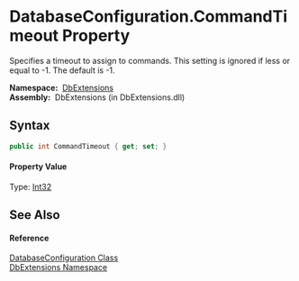 DatabaseConfiguration.CommandTimeout Property
=============================================
Specifies a timeout to assign to commands. This setting is ignored if less or equal to -1. The default is -1.

  **Namespace:**  [DbExtensions][1]  
  **Assembly:**  DbExtensions (in DbExtensions.dll)

Syntax
------

```csharp
public int CommandTimeout { get; set; }
```

#### Property Value
Type: [Int32][2]

See Also
--------

#### Reference
[DatabaseConfiguration Class][3]  
[DbExtensions Namespace][1]  

[1]: ../README.md
[2]: http://msdn.microsoft.com/en-us/library/td2s409d
[3]: README.md